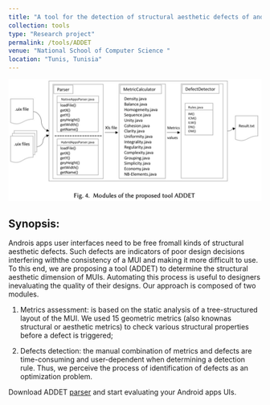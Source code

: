 ```yaml
---
title: "A tool for the detection of structural aesthetic defects of android mobile user interfaces"
collection: tools
type: "Research project"
permalink: /tools/ADDET
venue: "National School of Computer Science " 
location: "Tunis, Tunisia"
---
```


![UI addet](../images/addet.png)

## Synopsis:

Androis apps user interfaces need to be free fromall kinds of structural aesthetic defects. 
Such defects are indicators of poor design decisions interfering withthe consistency of a MUI and making it more difficult to use. 
To this end, we are proposing a tool (ADDET) to determine the structural aesthetic dimension of MUIs. 
Automating this process is useful to designers inevaluating the quality of their designs. Our approach is composed of two modules.

1) Metrics assessment: is based on the static analysis of a tree-structured layout of the MUI. 
We used 15 geometric metrics (also knownas structural or aesthetic metrics) to check various structural properties before a defect is triggered; 

2) Defects detection: the manual combination of metrics and defects are time-consuming and user-dependent when determining a detection rule. Thus, we perceive the process of identification of defects as an optimization problem. 



Download ADDET [parser](https://github.com/NarjessBessghaier/Defects_Detection_Tool) and start evaluating your Android apps UIs.

